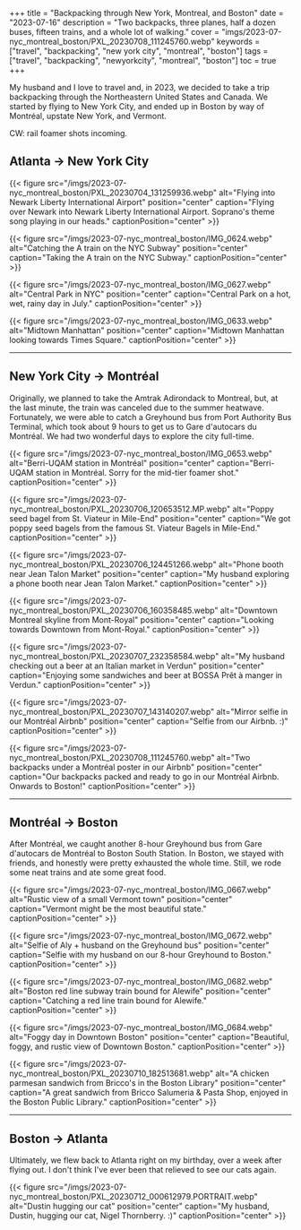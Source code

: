 +++
title = "Backpacking through New York, Montreal, and Boston"
date = "2023-07-16"
description = "Two backpacks, three planes, half a dozen buses, fifteen trains, and a whole lot of walking."
cover = "imgs/2023-07-nyc_montreal_boston/PXL_20230708_111245760.webp"
keywords = ["travel", "backpacking", "new york city", "montreal", "boston"]
tags = ["travel", "backpacking", "newyorkcity", "montreal", "boston"]
toc = true
+++

My husband and I love to travel and, in 2023, we decided to take a trip backpacking through the Northeastern United States and Canada. We started by flying to New York City, and ended up in Boston by way of Montréal, upstate New York, and Vermont.

CW: rail foamer shots incoming.

## Atlanta -> New York City

{{< figure src="/imgs/2023-07-nyc_montreal_boston/PXL_20230704_131259936.webp" alt="Flying into Newark Liberty International Airport" position="center" caption="Flying over Newark into Newark Liberty International Airport. Soprano's theme song playing in our heads." captionPosition="center" >}}

{{< figure src="/imgs/2023-07-nyc_montreal_boston/IMG_0624.webp" alt="Catching the A train on the NYC Subway" position="center" caption="Taking the A train on the NYC Subway." captionPosition="center" >}}

{{< figure src="/imgs/2023-07-nyc_montreal_boston/IMG_0627.webp" alt="Central Park in NYC" position="center" caption="Central Park on a hot, wet, rainy day in July." captionPosition="center" >}}

{{< figure src="/imgs/2023-07-nyc_montreal_boston/IMG_0633.webp" alt="Midtown Manhattan" position="center" caption="Midtown Manhattan looking towards Times Square." captionPosition="center" >}}

---

## New York City -> Montréal

Originally, we planned to take the Amtrak Adirondack to Montreal, but, at the last minute, the train was canceled due to the summer heatwave. Fortunately, we were able to catch a Greyhound bus from Port Authority Bus Terminal, which took about 9 hours to get us to Gare d'autocars du Montréal. We had two wonderful days to explore the city full-time.

{{< figure src="/imgs/2023-07-nyc_montreal_boston/IMG_0653.webp" alt="Berri-UQAM station in Montréal" position="center" caption="Berri-UQAM station in Montréal. Sorry for the mid-tier foamer shot." captionPosition="center" >}}

{{< figure src="/imgs/2023-07-nyc_montreal_boston/PXL_20230706_120653512.MP.webp" alt="Poppy seed bagel from St. Viateur in Mile-End" position="center" caption="We got poppy seed bagels from the famous St. Viateur Bagels in Mile-End." captionPosition="center" >}}

{{< figure src="/imgs/2023-07-nyc_montreal_boston/PXL_20230706_124451266.webp" alt="Phone booth near Jean Talon Market" position="center" caption="My husband exploring a phone booth near Jean Talon Market." captionPosition="center" >}}

{{< figure src="/imgs/2023-07-nyc_montreal_boston/PXL_20230706_160358485.webp" alt="Downtown Montreal skyline from Mont-Royal" position="center" caption="Looking towards Downtown from Mont-Royal." captionPosition="center" >}}

{{< figure src="/imgs/2023-07-nyc_montreal_boston/PXL_20230707_232358584.webp" alt="My husband checking out a beer at an Italian market in Verdun" position="center" caption="Enjoying some sandwiches and beer at BOSSA Prêt à manger in Verdun." captionPosition="center" >}}

{{< figure src="/imgs/2023-07-nyc_montreal_boston/PXL_20230707_143140207.webp" alt="Mirror selfie in our Montréal Airbnb" position="center" caption="Selfie from our Airbnb. :)" captionPosition="center" >}}

{{< figure src="/imgs/2023-07-nyc_montreal_boston/PXL_20230708_111245760.webp" alt="Two backpacks under a Montréal poster in our Airbnb" position="center" caption="Our backpacks packed and ready to go in our Montréal Airbnb. Onwards to Boston!" captionPosition="center" >}}

---

## Montréal -> Boston

After Montréal, we caught another 8-hour Greyhound bus from Gare d'autocars de Montréal to Boston South Station. In Boston, we stayed with friends, and honestly were pretty exhausted the whole time. Still, we rode some neat trains and ate some great food.

{{< figure src="/imgs/2023-07-nyc_montreal_boston/IMG_0667.webp" alt="Rustic view of a small Vermont town" position="center" caption="Vermont might be the most beautiful state." captionPosition="center" >}}

{{< figure src="/imgs/2023-07-nyc_montreal_boston/IMG_0672.webp" alt="Selfie of Aly + husband on the Greyhound bus" position="center" caption="Selfie with my husband on our 8-hour Greyhound to Boston." captionPosition="center" >}}

{{< figure src="/imgs/2023-07-nyc_montreal_boston/IMG_0682.webp" alt="Boston red line subway train bound for Alewife" position="center" caption="Catching a red line train bound for Alewife." captionPosition="center" >}}

{{< figure src="/imgs/2023-07-nyc_montreal_boston/IMG_0684.webp" alt="Foggy day in Downtown Boston" position="center" caption="Beautiful, foggy, and rustic view of Downtown Boston." captionPosition="center" >}}

{{< figure src="/imgs/2023-07-nyc_montreal_boston/PXL_20230710_182513681.webp" alt="A chicken parmesan sandwich from Bricco's in the Boston Library" position="center" caption="A great sandwich from Bricco Salumeria & Pasta Shop, enjoyed in the Boston Public Library." captionPosition="center" >}}

---

## Boston -> Atlanta

Ultimately, we flew back to Atlanta right on my birthday, over a week after flying out. I don't think I've ever been that relieved to see our cats again.

{{< figure src="/imgs/2023-07-nyc_montreal_boston/PXL_20230712_000612979.PORTRAIT.webp" alt="Dustin hugging our cat" position="center" caption="My husband, Dustin, hugging our cat, Nigel Thornberry. :)" captionPosition="center" >}}
